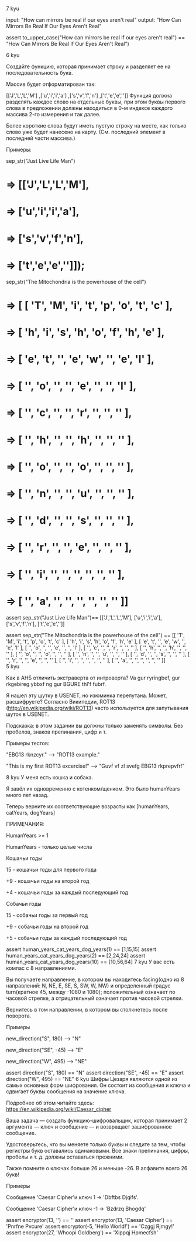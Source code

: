 7 kyu

input: "How can mirrors be real if our eyes aren't real" output: "How Can Mirrors Be Real If Our Eyes Aren't Real"

assert to_upper_case("How can mirrors be real if our eyes aren't real") == "How Can Mirrors Be Real If Our Eyes Aren't Real")

6 kyu

Создайте функцию, которая принимает строку и разделяет ее на последовательность букв.

Массив будет отформатирован так:

[['J','L','L','M']
    ,['u','i','i','a']
    ,['s','v','f','n']
    ,['t','e','e','']]
Функция должна разделять каждое слово на отдельные буквы, при этом буквы первого слова в предложении должны находиться в 0-м индексе каждого массива 2-го измерения и так далее.

Более короткие слова будут иметь пустую строку на месте, как только слово уже будет нанесено на карту. (См. последний элемент в последней части массива.)

Примеры:

sep_str("Just Live Life Man")
# => [['J','L','L','M'],
# => ['u','i','i','a'],
# => ['s','v','f','n'],
# => ['t','e','e','']]);
sep_str("The Mitochondria is the powerhouse of the cell")
# => [ [ 'T', 'M', 'i', 't', 'p', 'o', 't', 'c' ],
# => [ 'h', 'i', 's', 'h', 'o', 'f', 'h', 'e' ],
# => [ 'e', 't', '', 'e', 'w', '', 'e', 'l' ],
# => [ '', 'o', '', '', 'e', '', '', 'l' ],
# => [ '', 'c', '', '', 'r', '', '', '' ],
# => [ '', 'h', '', '', 'h', '', '', '' ],
# => [ '', 'o', '', '', 'o', '', '', '' ],
# => [ '', 'n', '', '', 'u', '', '', '' ],
# => [ '', 'd', '', '', 's', '', '', '' ],
# => [ '', 'r', '', '', 'e', '', '', '' ],
# => [ '', 'i', '', '', '', '', '', '' ],
# => [ '', 'a', '', '', '', '', '', '' ]]
assert sep_str("Just Live Life Man")== [['J','L','L','M'],
                                       ['u','i','i','a'],
                                       ['s','v','f','n'],
                                       ['t','e','e','']]
        
assert sep_str("The Mitochondria is the powerhouse of the cell") ==
                                    [[ 'T', 'M', 'i', 't', 'p', 'o', 't', 'c' ],
                                    [ 'h', 'i', 's', 'h', 'o', 'f', 'h', 'e' ],
                                    [ 'e', 't', '', 'e', 'w', '', 'e', 'l' ],
                                    [ '', 'o', '', '', 'e', '', '', 'l' ],
                                    [ '', 'c', '', '', 'r', '', '', '' ],
                                    [ '', 'h', '', '', 'h', '', '', '' ],
                                    [ '', 'o', '', '', 'o', '', '', '' ],
                                    [ '', 'n', '', '', 'u', '', '', '' ],
                                    [ '', 'd', '', '', 's', '', '', '' ],
                                    [ '', 'r', '', '', 'e', '', '', '' ],
                                    [ '', 'i', '', '', '', '', '', '' ],
                                    [ '', 'a', '', '', '', '', '', '' ]]    
5 kyu

Как в АНБ отличить экстраверта от интроверта? Va gur ryringbef, gur rkgebireg ybbxf ng gur BGURE thl'f ​​fubrf.

Я нашел эту шутку в USENET, но изюминка перепутана. Может, расшифруете? Согласно Википедии, ROT13 (http://en.wikipedia.org/wiki/ROT13) часто используется для запутывания шуток в USENET.

Подсказка: в этом задании вы должны только заменять символы. Без пробелов, знаков препинания, цифр и т.

Примеры тестов:

"EBG13 rknzcyr." -->
"ROT13 example."

"This is my first ROT13 excercise!" -->
"Guvf vf zl svefg EBG13 rkprepvfr!"




8 kyu
У меня есть кошка и собака.

Я завёл их одновременно с котенком/щенком. Это было humanYears много лет назад.

Теперь верните их соответствующие возрасты как [humanYears, catYears, dogYears]

ПРИМЕЧАНИЯ:

HumanYears >= 1

HumanYears - только целые числа

Кошачьи годы

15 - кошачьи годы для первого года

+9 - кошачьи годы на второй год

+4 - кошачьи годы за каждый последующий год

Собачьи годы

15 - собачьи годы за первый год

+9 - собачьи годы на второй год

+5 - собачьи годы за каждый последующий год

assert human_years_cat_years_dog_years(1) == [1,15,15]
assert human_years_cat_years_dog_years(2) == [2,24,24]
assert human_years_cat_years_dog_years(10) == [10,56,64]
7 kyu
У вас есть компас с 8 направлениями.

Вы получаете направление, в котором вы находитесь facing(одно из 8 направлений: N, NE, E, SE, S, SW, W, NW) и определенный градус turn(кратное 45, между -1080 и 1080); положительный означает по часовой стрелке, а отрицательный означает против часовой стрелки.

Вернитесь в том направлении, в котором вы столкнетесь после поворота.

Примеры

new_direction("S", 180) --> "N"

new_direction("SE", -45) --> "E"

new_direction("W", 495) --> "NE"

assert direction("S", 180) == "N"
assert direction("SE", -45) == "E"
assert direction("W", 495) == "NE"
6 kyu
Шифры Цезаря являются одной из самых основных форм шифрования. Он состоит из сообщения и ключа и сдвигает буквы сообщения на значение ключа.

Подробнее об этом читайте здесь: https://en.wikipedia.org/wiki/Caesar_cipher

Ваша задача — создать функцию-шифровальщик, которая принимает 2 аргумента — ключ и сообщение — и возвращает зашифрованное сообщение.

Удостоверьтесь, что вы меняете только буквы и следите за тем, чтобы регистры букв оставались одинаковыми. Все знаки препинания, цифры, пробелы и т. д. должны оставаться прежними.

Также помните о ключах больше 26 и меньше -26. В алфавите всего 26 букв!

Примеры

Сообщение 'Caesar Cipher'и ключ 1 -> 'Dbftbs Djqifs'.

Сообщение 'Caesar Cipher'и ключ -1 -> 'Bzdrzq Bhogdq'

assert encryptor(13, '') == ''
assert encryptor(13, 'Caesar Cipher') == 'Pnrfne Pvcure'
assert encryptor(-5, 'Hello World!') == 'Czggj Rjmgy!'
assert encryptor(27, 'Whoopi Goldberg') == 'Xippqj Hpmecfsh'